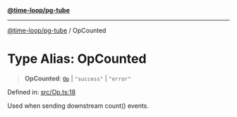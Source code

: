 [**@time-loop/pg-tube**](../README.md)

***

[@time-loop/pg-tube](../globals.md) / OpCounted

# Type Alias: OpCounted

> **OpCounted**: [`Op`](../enumerations/Op.md) \| `"success"` \| `"error"`

Defined in: [src/Op.ts:18](https://github.com/clickup/pg-tube/blob/master/src/Op.ts#L18)

Used when sending downstream count() events.
